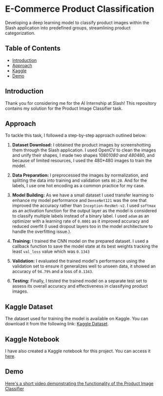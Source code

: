 # E-Commerce Product Classification

Developing a deep learning model to classify product images within the Slash application into predefined groups, streamlining product categorization.

## Table of Contents

- [Introduction](#introduction)
- [Approach](#approach) 
- [Kaggle](#kaggle)
- [Demo](#demo)

## Introduction

Thank you for considering me for the AI Internship at Slash! This repository contains my solution for the Product Image Classifier task.

## Approach

To tackle this task, I followed a step-by-step approach outlined below:

1. **Dataset Download:** I obtained the product images by screenshotting them through the Slash application. I used OpenCV to clean the images and unify their shapes, I made two shapes 1080*1080 and 480*480, and because of limited resources, I used the 480*480 images to train the model. 

2. **Data Preparation:** I preprocessed the images by normalization, and splitting the data into training and validation sets `80:20`. And for the labels, I use one hot encoding as a common practice for my case.

3. **Model Building:** As we have a small dataset I used transfer learning to enhance my model performance and `DenseNet121` was the one that improved the accuracy rather than `Inception-ResNet-v2`. I used `softmax` as an activation function for the output layer as the model is considered to classify multiple labels instead of a binary label. I used `adam` as an optimizer with a learning rate of `0.0001` as it improved accuracy and reduced overfit (I used dropout layers too in the model architecture to handle the overfitting issue.).

4. **Training:** I trained the CNN model on the prepared dataset. I used a callback function to save the model state at its best weights tracking the least `val_loss` value which was `0.1343`

5. **Validation:** I evaluated the trained model's performance using the validation set to ensure it generalizes well to unseen data, it showed an accuracy of `94.79%` and a loss of `0.1343`.

7. **Testing:** Finally, I tested the trained model on a separate test set to assess its overall accuracy and effectiveness in classifying product images.

## Kaggle Dataset

The dataset used for training the model is available on Kaggle. You can download it from the following link: [Kaggle Dataset](https://www.kaggle.com/datasets/ahmedmaherelsaeidy/slash-dataset).

## Kaggle Notebook

I have also created a Kaggle notebook for this project. You can access it [here](https://www.kaggle.com/code/ahmedmaherelsaeidy/slash-products-classification).

## Demo

[Here's a short video demonstrating the functionality of the Product Image Classifier](./code's_functionality.mkv)

